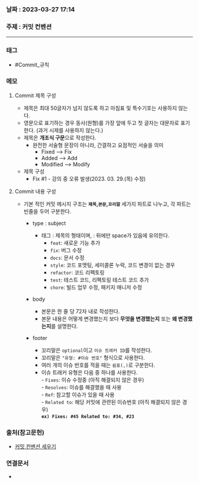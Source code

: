 ### 날짜 : 2023-03-27 17:14
### 주제 : 커밋 컨벤션
---
### 태그
* #Commit_규칙

### 메모
1. Commit 제목 구성
	* 제목은 최대 50글자가 넘지 않도록 하고 마침표 및 특수기호는 사용하지 않는다.
	* 영문으로 표기하는 경우 동사(원형)를 가장 앞에 두고 첫 글자는 대문자로 표기한다.
		(과거 시제를 사용하지 않는다.)
	* 제목은 **개조식 구문**으로 작성한다. 
		* 완전한 서술형 문장이 아니라, 간결하고 요점적인 서술을 의미
			* Fixed --> Fix
			* Added --> Add
			* Modified --> Modify
	* 제목 구성
		 * Fix #1 - 강의 중 오류 발생(2023. 03. 29.(목) 수정)
			
1. Commit 내용 구성
	* 기본 적인 커밋 메시지 구조는 **`제목`,`본문`,`꼬리말`** 세가지 파트로 나누고, 각 파트는 빈줄을 두어 구분한다.
		* type : subject
			* 태그 : 제목의 형태이며, : 뒤에만 space가 있음에 유의한다.
				-   `feat`: 새로운 기능 추가
				-   `fix`: 버그 수정
				-   `docs`: 문서 수정
				-   `style`: 코드 포맷팅, 세미콜론 누락, 코드 변경이 없는 경우
				-   `refactor`: 코드 리펙토링
				-   `test`: 테스트 코드, 리펙토링 테스트 코드 추가
				-   `chore`: 빌드 업무 수정, 패키지 매니저 수정
				
		* body 
			* 본문은 한 줄 당 72자 내로 작성한다.
			* 본문 내용은 어떻게 변경했는지 보다 **무엇을 변경했는지** 또는 **왜 변경했는지**를 설명한다.
			
		* footer
			* 꼬리말은 `optional`이고 `이슈 트래커 ID`를 작성한다.
			-  꼬리말은 `"유형: #이슈 번호"` 형식으로 사용한다.
			-  여러 개의 이슈 번호를 적을 때는 `쉼표(,)`로 구분한다.
			-  이슈 트래커 유형은 다음 중 하나를 사용한다.  
			    - `Fixes`: 이슈 수정중 (아직 해결되지 않은 경우)  
			    - `Resolves`: 이슈를 해결했을 때 사용  
			    - `Ref`: 참고할 이슈가 있을 때 사용  
			    - `Related to`: 해당 커밋에 관련된 이슈번호 (아직 해결되지 않은 경우)  
			    **`ex) Fixes: #45 Related to: #34, #23`**


### 출처(참고문헌)
-  [커밋 컨벤션 세우기](https://velog.io/@shin6403/Git-git-%EC%BB%A4%EB%B0%8B-%EC%BB%A8%EB%B2%A4%EC%85%98-%EC%84%A4%EC%A0%95%ED%95%98%EA%B8%B0)

### 연결문서
- 